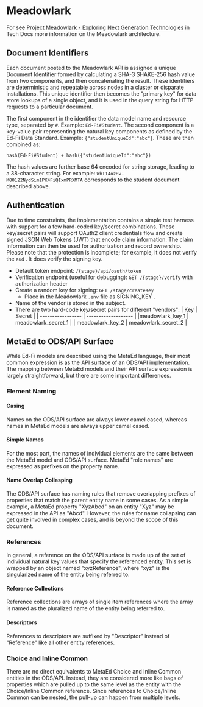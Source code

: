 # Meadowlark

For see [Project Meadowlark - Exploring Next Generation
Technologies](https://techdocs.ed-fi.org/x/RwJqBw) in Tech Docs more information
on the Meadowlark architecture.

## Document Identifiers

Each document posted to the Meadowlark API is assigned a unique Document
Identifier formed by calculating a SHA-3 SHAKE-256 hash value from two
components, and then concatenating the result. These identifiers are
deterministic and repeatable across nodes in a cluster or disparate
installations. This unique identifier then becomes the "primary key" for data
store lookups of a single object, and it is used in the query string for HTTP
requests to a particular document.

The first component in the identifier the data model name and resource type,
separated by `#`. Example: `Ed-Fi#Student`. The second component is a key-value
pair representing the natural key components as defined by the Ed-Fi Data
Standard. Example: `{"studentUniqueId":"abc"}`. These are then combined as:

```none
hash(Ed-Fi#Student) + hash({"studentUniqueId":"abc"})
```

The hash values are further base 64 encoded for string storage, leading to a
38-character string. For example: `WhT14ozRv-M80122NydSim1PK4FiQIxmPRXMTA`
corresponds to the student document described above.

## Authentication

Due to time constraints, the implementation contains a simple test harness with
support for a few hard-coded key/secret combinations. These key/secret pairs
will support OAuth2 client credentials flow and create signed JSON Web Tokens
(JWT) that encode claim information. The claim information can then be used for
authorization and record ownership. Please note that the protection is
incomplete; for example, it does not verify the `aud` . It does verify the
signing key.

* Default token endpoint: `/{stage}/api/oauth/token`
* Verification endpoint (useful for debugging): `GET /{stage}/verify` with
  authorization header
* Create a random key for signing: `GET /stage/createKey`
  * Place in the Meadowlark `.env`  file as SIGNING_KEY .
* Name of the vendor is stored in the subject.
* There are two hard-code key/secret pairs for different "vendors":
  | Key               | Secret              |
  | ----------------- | ------------------- |
  | ​meadowlark_key_1 | meadowlark_secret_1 |
  | meadowlark_key_2  | meadowlark_secret_2 |

## MetaEd to ODS/API Surface

While Ed-Fi models are described using the MetaEd language, their most common
expression is as the API surface of an ODS/API implementation.  The mapping
between MetaEd models and their API surface expression is largely
straightforward, but there are some important differences.

### Element Naming

#### Casing

Names on the ODS/API surface are always lower camel cased, whereas names in
MetaEd models are always upper camel cased.

#### Simple Names

For the most part, the names of individual elements are the same between the
MetaEd model and ODS/API surface. MetaEd "role names" are expressed as prefixes
on the property name.

#### Name Overlap Collasping

The ODS/API surface has naming rules that remove overlapping prefixes of
properties that match the parent entity name in some cases. As a simple example,
a MetaEd property "XyzAbcd" on an entity "Xyz" may be expressed in the API as
"Abcd". However, the rules for name collapsing can get quite involved in complex
cases, and is beyond the scope of this document.

### References

In general, a reference on the ODS/API surface is made up of the set of
individual natural key values that specify the referenced entity. This set is
wrapped by an object named "xyzReference", where "xyz" is the singularized name
of the entity being referred to.

#### Reference Collections

Reference collections are arrays of single item references where the array is
named as the pluralized name of the entity being referred to.

#### Descriptors

References to descriptors are suffixed by "Descriptor" instead of "Reference"
like all other entity references.

### Choice and Inline Common

There are no direct equivalents to MetaEd Choice and Inline Common entities in
the ODS/API. Instead, they are considered more like bags of properties which are
pulled up to the same level as the entity with the Choice/Inline Common
reference. Since references to Choice/Inline Common can be nested, the pull-up
can happen from multiple levels.
